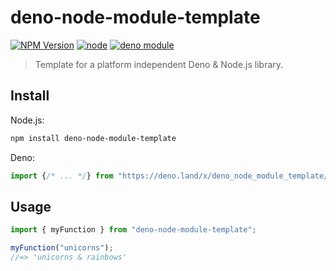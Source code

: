 # deno-node-module-template

[![NPM Version](https://img.shields.io/npm/v/deno-node-module-template.svg)](https://www.npmjs.com/package/deno-node-module-template)
[![node](https://img.shields.io/node/v/deno-node-module-template.svg)](https://www.npmjs.com/package/deno-node-module-template)
[![deno module](https://shield.deno.dev/x/deno_node_module_template)](https://deno.land/x/deno_node_module_template)

> Template for a platform independent Deno & Node.js library.

## Install

Node.js:

```bash
npm install deno-node-module-template
```

Deno:

```ts
import {/* ... */} from "https://deno.land/x/deno_node_module_template/mod.ts";
```

## Usage

```ts
import { myFunction } from "deno-node-module-template";

myFunction("unicorns");
//=> 'unicorns & rainbows'
```
